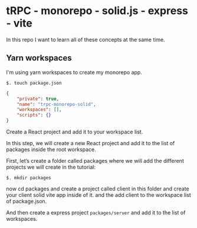 # tRPC - monorepo - solid.js - express - vite

In this repo I want to learn all of these concepts at the same time.

## Yarn workspaces

I'm using yarn workspaces to create my monorepo app.

`$. touch package.json`

```json
{
    "private": true,
    "name": "trpc-monorepo-solid",
    "workspaces": [],
    "scripts": {}
}
```

Create a React project and add it to your workspace list.

In this step, we will create a new React project and add it to the list of packages inside the root workspace.

First, let’s create a folder called packages where we will add the different projects we will create in the tutorial:

`$. mkdir packages`

now cd packages and create a project called client in this folder and create your client solid vite app inside of it. and the add client to the workspace list of package.json.

And then create a express project `packages/server` and add it to the list of workspaces.
